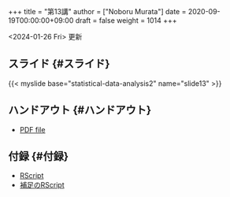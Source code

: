 +++
title = "第13講"
author = ["Noboru Murata"]
date = 2020-09-19T00:00:00+09:00
draft = false
weight = 1014
+++

<span class="timestamp-wrapper"><span class="timestamp">&lt;2024-01-26 Fri&gt; </span></span> 更新


## スライド {#スライド}

{{< myslide base="statistical-data-analysis2" name="slide13" >}}


## ハンドアウト {#ハンドアウト}

-   [PDF file](https://noboru-murata.github.io/statistical-data-analysis2/pdfs/slide13.pdf)


## 付録 {#付録}

-   [RScript](https://noboru-murata.github.io/statistical-data-analysis2/code/slide13.R)
-   [補足のRScript](https://noboru-murata.github.io/statistical-data-analysis2/code/slide13_supplement.R)
